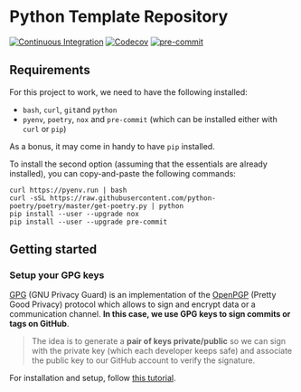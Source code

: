 # Python Template Repository

[![Continuous Integration](https://github.com/juanmanso/templyte/workflows/ci/badge.svg)](https://github.com/juanmanso/templyte/actions?workflow=ci)
[![Codecov](https://codecov.io/gh/juanmanso/templyte/branch/main/graph/badge.svg)](https://codecov.io/gh/juanmanso/templyte)
[![pre-commit](https://img.shields.io/badge/pre--commit-enabled-brightgreen?logo=pre-commit&logoColor=white)](https://github.com/pre-commit/pre-commit)

## Requirements

For this project to work, we need to have the following installed:
- `bash`, `curl`, `git`and `python`
- `pyenv`, `poetry`, `nox` and `pre-commit` (which can be installed either with `curl` or `pip`)

As a bonus, it may come in handy to have `pip` installed.

To install the second option (assuming that the essentials are already
installed), you can copy-and-paste the following commands:

```
curl https://pyenv.run | bash
curl -sSL https://raw.githubusercontent.com/python-poetry/poetry/master/get-poetry.py | python
pip install --user --upgrade nox
pip install --user --upgrade pre-commit
```

## Getting started

### Setup your GPG keys

[GPG](https://gnupg.org/) (GNU Privacy Guard) is an implementation of the
[OpenPGP](https://www.openpgp.org/) (Pretty Good Privacy) protocol which
allows to sign and encrypt data or a communication channel. **In this case,
we use GPG keys to sign commits or tags on GitHub**.

> The idea is to generate a **pair of keys private/public** so we can sign
> with the private key (which each developer keeps safe) and associate the
> public key to our GitHub account to verify the signature.

For installation and setup, follow [this tutorial](https://gist.github.com/Beneboe/3183a8a9eb53439dbee07c90b344c77e).
